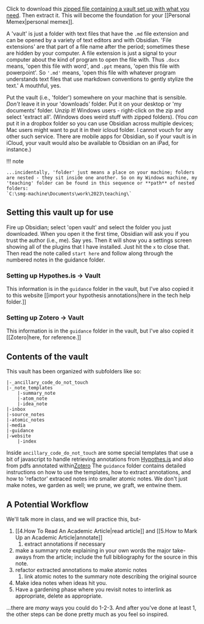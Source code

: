 Click to download this [zipped file containing a vault set up with what you need](../assets/hist1900c-starter-vault.zip). Then extract it. This will become the foundation for your [[Personal Memex|personal memex]]. 

A 'vault' is just a folder with text files that have the `.md` file extension and can be opened by a variety of text editors and with Obsidian. 'File extensions' are that part of a file name after the period; sometimes these are hidden by your computer. A file extension is just a signal to your computer about the kind of program to open the file with. Thus `.docx` means, 'open this file with word', and `.ppt` means, 'open this file with powerpoint'. So `'.md'` means, 'open this file with whatever program understands text files that use markdown conventions to gently stylize the text.' A mouthful, yes.  

Put the vault (i.e., 'folder') somewhere on your machine that is sensible. _Don't_ leave it in your 'downloads' folder. Put it on your desktop or 'my documents' folder. Unzip it! Windows users - right-click on the zip and select 'extract all'. (Windows does weird stuff with zipped folders). (You *can* put it in a dropbox folder so you can use Obsidian across multiple devices; Mac users might want to put it in their icloud folder. I cannot vouch for any other such service. There are mobile apps for Obsidian, so if your vault is in iCloud, your vault would also be available to Obsidian on an iPad, for instance.)

!!! note

	...incidentally, 'folder' just means a place on your machine; folders are nested - they sit inside one another. So on my Windows machine, my 'teaching' folder can be found in this sequence or **path** of nested folders: 
	`C:\smg-machine\Documents\work\2023\teaching\`

## Setting this vault up for use

Fire up Obsidian; select 'open vault' and select the folder you just downloaded. When you open it the first time, Obsidian will ask you if you trust the author (i.e., me). Say yes. Then it will show you a settings screen showing all of the plugins that I have installed. Just hit the `x` to close that. Then read the note called `start here` and follow along through the numbered notes in the guidance folder. 

### Setting up Hypothes.is -> Vault

This information is in the `guidance` folder in the vault, but I've also copied it to this website [[import your hypothesis annotations|here in the tech help folder.]]

### Setting up Zotero -> Vault

This information is in the `guidance` folder in the vault, but I've also copied it [[Zotero|here, for reference.]]

## Contents of the vault

This vault has been organized with subfolders like so:

```
|-_ancillary_code_do_not_touch
|-_note_templates
	|-summary_note
	|-atom_note
	|-idea_note
|-inbox
|-source_notes
|-atomic_notes
|-media
|-guidance
|-website
	|-index
```

Inside `ancillary_code_do_not_touch` are some special templates that use a bit of javascript to handle retrieving annotations from [Hypothes.is](https://hypothes.is) and also from pdfs annotated within[Zotero](https://zotero.org) The `guidance` folder contains detailed instructions on how to use the templates, how to extract annotations, and how to 'refactor' extraced notes into smaller atomic notes. We don't just make notes, we garden as well; we prune, we graft, we entwine them.

## A Potential Workflow

We'll talk more in class, and we will practice this, but-

1. [[4.How To Read An Academic Article|read article]] and [[5.How to Mark Up an Academic Article|annotate]] 
	1. extract annotations if necessary
2. make a summary note explaining in your own words the major take-aways from the article; include the full bibliography for the source in this note.
3. refactor extracted annotations to make atomic notes
	1. link atomic notes to the summary note describing the original source
4. Make idea notes when ideas hit you.
5. Have a gardening phase where you revisit notes to interlink as appropriate, delete as appropriate.

...there are *many* ways you could do 1-2-3.  And after you've done at least 1, the other steps can be done pretty much as you feel so inspired.

